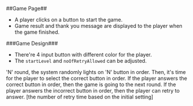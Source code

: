##Game Page##
- A player clicks on a button to start the game.
- Game result and thank you message are displayed to the player when the game finished.


###Game Design###
- There're 4 input button with different color for the player.
- The `startLevel` and `noOfRetryAllowed` can be adjusted.

'N' round, the system randomly lights on 'N' button in order.
Then, it's time for the player to select the correct button in order.
If the player answers the correct button in order, then the game is going to the next round.
If the player answers the incorrect button in order, then the player can retry to answer. [the number of retry time based on the initial setting]